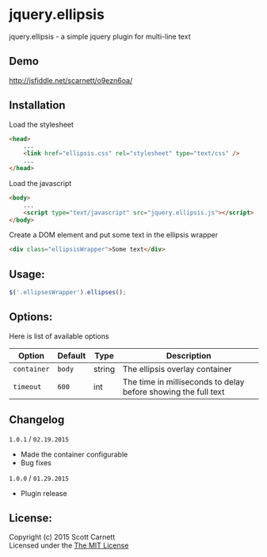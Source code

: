 # jquery.ellipsis

jquery.ellipsis - a simple jquery plugin for multi-line text

## Demo

http://jsfiddle.net/scarnett/o9ezn6oa/

## Installation

Load the stylesheet
```html
<head>
	...
	<link href="ellipsis.css" rel="stylesheet" type="text/css" />
	...
</head>
```

Load the javascript
```html
<body>
	...
	<script type="text/javascript" src="jquery.ellipsis.js"></script>
</body>
```

Create a DOM element and put some text in the ellipsis wrapper
```html
<div class="ellipsisWrapper">Some text</div>
```

## Usage:

```javascript
$('.ellipsesWrapper').ellipses();
```

## Options:

Here is list of available options

| Option | Default | Type | Description
|--------|---------|------|------------
| `container` | `body` | string | The ellipsis overlay container
| `timeout` | `600` | int | The time in milliseconds to delay before showing the full text

## Changelog

`1.0.1` / `02.19.2015`

- Made the container configurable
- Bug fixes

`1.0.0` / `01.29.2015`

- Plugin release

## License:
Copyright (c) 2015 Scott Carnett  
Licensed under the [The MIT License](http://opensource.org/licenses/MIT)